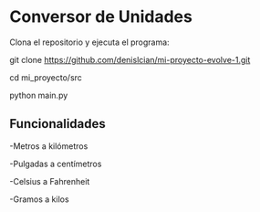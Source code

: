 # Conversor de Unidades
Clona el repositorio y ejecuta el programa:

git clone https://github.com/denislcian/mi-proyecto-evolve-1.git

cd mi_proyecto/src

python main.py

## Funcionalidades

-Metros a kilómetros

-Pulgadas a centímetros

-Celsius a Fahrenheit

-Gramos a kilos